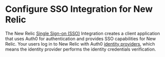 # Configure SSO Integration for New Relic

The New Relic [Single Sign-on (SSO)](https://auth0.com/docs/sso) Integration creates a client application that uses Auth0 for authentication and provides SSO capabilities for New Relic. Your users log in to New Relic with Auth0 [identity providers](https://auth0.com/docs/identityproviders), which means the identity provider performs the identity credentials verification.
